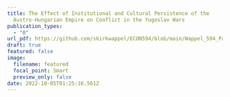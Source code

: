 ```yaml
---
title: The Effect of Institutional and Cultural Persistence of the
  Austro-Hungarian Empire on Conflict in the Yugoslav Wars
publication_types:
  - "0"
url_pdf: https://github.com/skirkwappel/ECON594/blob/main/Wappel_594_Paper.pdf
draft: true
featured: false
image:
  filename: featured
  focal_point: Smart
  preview_only: false
date: 2022-10-05T01:25:16.561Z
---
```

